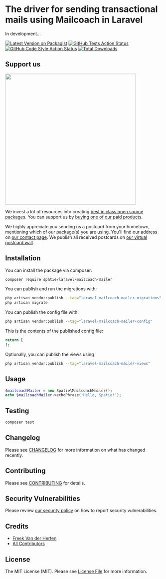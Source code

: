 # The driver for sending transactional mails using Mailcoach in Laravel

In development...

[![Latest Version on Packagist](https://img.shields.io/packagist/v/spatie/laravel-mailcoach-mailer.svg?style=flat-square)](https://packagist.org/packages/spatie/laravel-mailcoach-mailer)
[![GitHub Tests Action Status](https://img.shields.io/github/workflow/status/spatie/laravel-mailcoach-mailer/run-tests?label=tests)](https://github.com/spatie/laravel-mailcoach-mailer/actions?query=workflow%3Arun-tests+branch%3Amain)
[![GitHub Code Style Action Status](https://img.shields.io/github/workflow/status/spatie/laravel-mailcoach-mailer/Fix%20PHP%20code%20style%20issues?label=code%20style)](https://github.com/spatie/laravel-mailcoach-mailer/actions?query=workflow%3A"Fix+PHP+code+style+issues"+branch%3Amain)
[![Total Downloads](https://img.shields.io/packagist/dt/spatie/laravel-mailcoach-mailer.svg?style=flat-square)](https://packagist.org/packages/spatie/laravel-mailcoach-mailer)



## Support us

[<img src="https://github-ads.s3.eu-central-1.amazonaws.com/laravel-mailcoach-mailer.jpg?t=1" width="419px" />](https://spatie.be/github-ad-click/laravel-mailcoach-mailer)

We invest a lot of resources into creating [best in class open source packages](https://spatie.be/open-source). You can support us by [buying one of our paid products](https://spatie.be/open-source/support-us).

We highly appreciate you sending us a postcard from your hometown, mentioning which of our package(s) you are using. You'll find our address on [our contact page](https://spatie.be/about-us). We publish all received postcards on [our virtual postcard wall](https://spatie.be/open-source/postcards).

## Installation

You can install the package via composer:

```bash
composer require spatie/laravel-mailcoach-mailer
```

You can publish and run the migrations with:

```bash
php artisan vendor:publish --tag="laravel-mailcoach-mailer-migrations"
php artisan migrate
```

You can publish the config file with:

```bash
php artisan vendor:publish --tag="laravel-mailcoach-mailer-config"
```

This is the contents of the published config file:

```php
return [
];
```

Optionally, you can publish the views using

```bash
php artisan vendor:publish --tag="laravel-mailcoach-mailer-views"
```

## Usage

```php
$mailcoachMailer = new Spatie\MailcoachMailer();
echo $mailcoachMailer->echoPhrase('Hello, Spatie!');
```

## Testing

```bash
composer test
```

## Changelog

Please see [CHANGELOG](CHANGELOG.md) for more information on what has changed recently.

## Contributing

Please see [CONTRIBUTING](CONTRIBUTING.md) for details.

## Security Vulnerabilities

Please review [our security policy](../../security/policy) on how to report security vulnerabilities.

## Credits

- [Freek Van der Herten](https://github.com/freekmurze)
- [All Contributors](../../contributors)

## License

The MIT License (MIT). Please see [License File](LICENSE.md) for more information.
